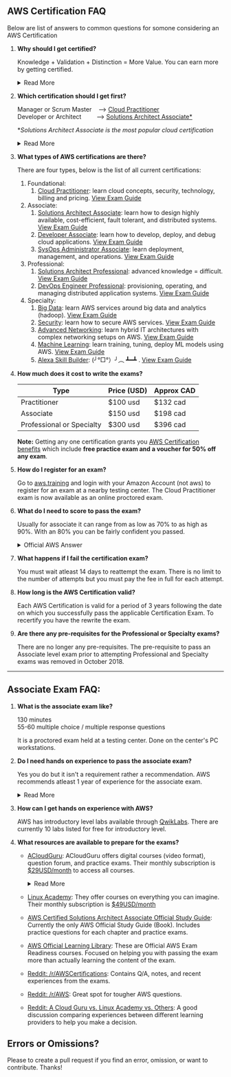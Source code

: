 ## AWS Certification FAQ 

Below are list of answers to common questions for somone considering an AWS Certification

1. **Why should I get certified?**

    Knowledge + Validation + Distinction = More Value. You can earn more by getting certified.

    <details>
    <summary>Read More</summary>
    
    Studying content and getting ready for an exam takes time. So why should you get certified?

    - Knowledge: it gives you an opportunity to learn more deeply about AWS. Particularly the way AWS thinks about the cloud and their services. Will give you better practices and start you on your way to best practices.
    - Validation: it helps you give your employer some degree of validation on your knowledge. You do get a digital badge for LinkedIn, resume, laptop sticker, tattoo etc.
    - Distinction: helps you standout for specialty areas of the AWS Cloud.
    </details>

1. **Which certification should I get first?**
    
    Manager or Scrum Master &nbsp;&nbsp; --> [Cloud Practitioner](https://aws.amazon.com/certification/certified-cloud-practitioner/) <br/>
    Developer or Architect &nbsp;&nbsp;&nbsp;&nbsp;&nbsp;&nbsp;&nbsp; --> [Solutions Architect Associate*](https://aws.amazon.com/certification/certified-solutions-architect-associate/) <br/>

    *<i>Solutions Architect Associate is the most popular cloud certification</i>

    <details>
    <summary>Read More</summary>

    If you want to learn what the AWS Cloud is take the Practitioner certification. If you want to build on the AWS Cloud take the Solutions Architect Associate certification.  If you feel confident and have a few years of experience you can jump right ahead to Professional level certifications.
    </details>

1. **What types of AWS certifications are there?** 

    There are four types, below is the list of all current certifications:
    1. Foundational:
        1. [Cloud Practitioner](https://aws.amazon.com/certification/certified-cloud-practitioner/): learn cloud concepts, security, technology, billing and pricing. [View Exam Guide](https://d1.awsstatic.com/training-and-certification/Docs%20-%20Cloud%20Practitioner/AWS_Certified_Cloud_Practitioner-Exam_Guide_EN_v1.6.pdf)
    1. Associate:
        1. [Solutions Architect Associate](https://aws.amazon.com/certification/certified-solutions-architect-associate/): learn how to design highly available, cost-efficient, fault tolerant, and distributed systems. [View Exam Guide](https://d1.awsstatic.com/training-and-certification/docs-sa-assoc/AWS_Certified_Solutions_Architect_Associate-Exam_Guide_EN_1.8.pdf)
        1. [Developer Associate](https://aws.amazon.com/certification/certified-developer-associate/): learn how to develop, deploy, and debug cloud applications. [View Exam Guide](https://d1.awsstatic.com/training-and-certification/docs-dev-associate/AWS_Certified_Developer_Associate-Exam_Guide_EN_1.4.pdf)
        1. [SysOps Administrator Associate](https://aws.amazon.com/certification/certified-sysops-admin-associate/): learn deployment, management, and operations. [View Exam Guide](https://d1.awsstatic.com/training-and-certification/docs-sysops-associate/AWS_Certified_SysOps_Associate-Exam_Guide_EN_1.4.pdf)   
    1. Professional:
        1. [Solutions Architect Professional](https://aws.amazon.com/certification/certified-solutions-architect-professional/): advanced knowledge = difficult. [View Exam Guide](https://d1.awsstatic.com/training-and-certification/docs-sa-pro/AWS_Certified_Solutions_Architect_Professional-Exam_Guide_EN_1.2.pdf)
        1. [DevOps Engineer Professional](https://aws.amazon.com/certification/certified-devops-engineer-professional/): provisioning, operating, and managing distributed application systems. [View Exam Guide](https://d1.awsstatic.com/training-and-certification/docs-devops-pro/AWS%20Certified%20DevOps%20Engineer%20Professional_Exam%20Guide_v1.5_FINAL%20(2).pdf)
    1. Specialty:
        1. [Big Data](https://aws.amazon.com/certification/certified-big-data-specialty/): learn AWS services around big data and analytics (hadoop). [View Exam Guide](https://d1.awsstatic.com/training-and-certification/docs-bigdata-spec/AWS%20Certified%20Big%20Data%20-%20Specialty_Exam%20Guide_v1.4_FINAL.pdf)
        1. [Security](https://aws.amazon.com/certification/certified-security-specialty/): learn how to secure AWS services. [View Exam Guide](https://d1.awsstatic.com/training-and-certification/eligibilityupdates/AWS%20Certified%20Security%20Specialty_Exam%20Guide_v1.6_FINAL.pdf)
        1. [Advanced Networking](https://aws.amazon.com/certification/certified-advanced-networking-specialty/): learn hybrid IT architectures with complex networking setups on AWS. [View Exam Guide](https://d1.awsstatic.com/training-and-certification/eligibilityupdates/AWS%20Certified%20Advanced%20Networking%20-%20Speciality_Exam_Guide_v1.2_FINAL.pdf)
        1. [Machine Learning](https://aws.amazon.com/certification/certified-machine-learning-specialty/): learn training, tuning, deploy ML models using AWS. [View Exam Guide](https://d1.awsstatic.com/training-and-certification/docs-ml/AWS%20Certified%20Machine%20Learning%20-%20Specialty_Exam%20Guide%20(1).pdf)
        1. [Alexa Skill Builder](https://aws.amazon.com/certification/certified-alexa-skill-builder-specialty/):  (╯°□°）╯︵ ┻━┻ . [View Exam Guide](https://d1.awsstatic.com/training-and-certification/docs-alexa-skill-builder-specialty/AWS_Certified_Alexa_Skill_Builder-Specialty_Exam_Guide_v1.1.pdf)

1. **How much does it cost to write the exams?**
    <table>
    <thead>
    <tr>
    <th>Type</th>
    <th>Price (USD)</th>
    <th>Approx CAD</th>
    </tr>
    </thead>
    <tr>
    <td>Practitioner</td>
    <td>$100 usd</td>
    <td>$132 cad</td>
    </tr>
    <tr>
    <td>Associate</td>
    <td>$150 usd</td>
    <td>$198 cad</td>
    </tr>
    <tr>
    <td>Professional or Specialty</td>
    <td>$300 usd</td>
    <td>$396 cad</td>
    </tr>
    </table>

    **Note:** Getting any one certification grants you [AWS Certification benefits](https://aws.amazon.com/certification/benefits/) which include **free practice exam and a voucher for 50% off any exam**.
    
1.  **How do I register for an exam?**

    Go to [aws.training](https://www.aws.training/Dashboard) and login with your Amazon Account (not aws) to register for an exam at a nearby testing center. The Cloud Practitioner exam is now available as an online proctored exam.

1. **What do I need to score to pass the exam?**

    Usually for associate it can range from as low as 70% to as high as 90%. With an 80% you can be fairly confident you passed.

    <details>
    <summary>Official AWS Answer</summary>

    >AWS Certification passing scores are set by using statistical analysis and are subject to change. AWS does not publish exam passing scores because exam questions and passing scores are updated to reflect changes in test forms as the content is updated.
    </details>

1. **What happens if I fail the certification exam?**

    You must wait atleast 14 days to reattempt the exam. There is no limit to the number of attempts but you must pay the fee in full for each attempt. 
    
1. **How long is the AWS Certification valid?**
    
    Each AWS Certification is valid for a period of 3 years following the date on which you successfully pass the applicable Certification Exam. To recertify you have the rewrite the exam.
    
1. **Are there any pre-requisites for the Professional or Specialty exams?**

    There are no longer any pre-requisites. The pre-requisite to pass an Associate level exam prior to attempting Professional and Specialty exams was removed in October 2018.
    
---

## Associate Exam FAQ:
1. **What is the associate exam like?**

    130 minutes<br/>
    55-60 multiple choice / multiple response questions
    
    It is a proctored exam held at a testing center. Done on the center's PC workstations.

1. **Do I need hands on experience to pass the associate exam?**

    Yes you do but it isn't a requirement rather a recommendation. AWS recommends atleast 1 year of experience for the associate exam. 
    
    <details>
    <summary>Read More</summary>

    You could certainly manage with far less. There are free introductory level labs available ([QwikLabs](https://amazon.qwiklabs.com/catalog?keywords=introduction%20to&ransack=true)) to help you get the basic hands on experience needed to write the exam.
    </details>
    

1. **How can I get hands on experience with AWS?**

    AWS has introductory level labs available through [QwikLabs](https://amazon.qwiklabs.com/catalog?keywords=introduction%20to&ransack=true). There are currently 10 labs listed for free for introductory level.

1. **What resources are available to prepare for the exams?**
    - [ACloudGuru](https://acloud.guru/): ACloudGuru offers digital courses (video format), question forum, and practice exams. Their monthly subscription is [$29USD/month](https://acloud.guru/pricing) to access all courses.
        <details>
        <summary>Read More</summary>

        - ACloudGuru has the same associate level courses listed at [Udemy](https://www.udemy.com/), don't pay more than $20CAD as they are regularly on sale and marked down by 90% (Regular $185CAD):
            - [ASolutions Architect Associate Course](https://www.udemy.com/aws-certified-solutions-architect-associate/)
            - [Certified SysOps Administrator Associate Course](https://www.udemy.com/aws-certified-sysops-administrator-associate/)
            - [Certified Developer Associate Course](https://www.udemy.com/aws-certified-developer-associate/)
        - Also checkout the [ACloudGuru Discussion Form](https://acloud.guru/forums/all/) which is an excellent resource for real exam questions, notes, and recent experiences from the exams.
        </details>

    - [Linux Academy](https://linuxacademy.com/): They offer courses on everything you can imagine. Their monthly subscription is [$49USD/month](https://linuxacademy.com/pricing/)
    - [AWS Certified Solutions Architect Associate Official Study Guide](https://www.amazon.ca/Certified-Solutions-Architect-Official-Study/dp/1119138558): Currently the only AWS Official Study Guide (Book). Includes practice questions for each chapter and practice exams.
    - [AWS Official Learning Library](https://www.aws.training/LearningLibrary): These are Official AWS Exam Readiness courses. Focused on helping you with passing the exam more than actually learning the content of the exam.
    - [Reddit: /r/AWSCertifications](https://www.reddit.com/r/AWSCertifications): Contains Q/A, notes, and recent experiences from the exams.
    - [Reddit: /r/AWS](https://www.reddit.com/r/aws): Great spot for tougher AWS questions.
    - [Reddit: A Cloud Guru vs. Linux Academy vs. Others](https://www.reddit.com/r/aws/comments/cg2ioy/a_cloud_guru_vs_linux_academy_vs_others/):  A good discussion comparing experiences between different learning providers to help you make a decision.

## Errors or Omissions?
Please to create a pull request if you find an error, omission, or want to contribute. Thanks!